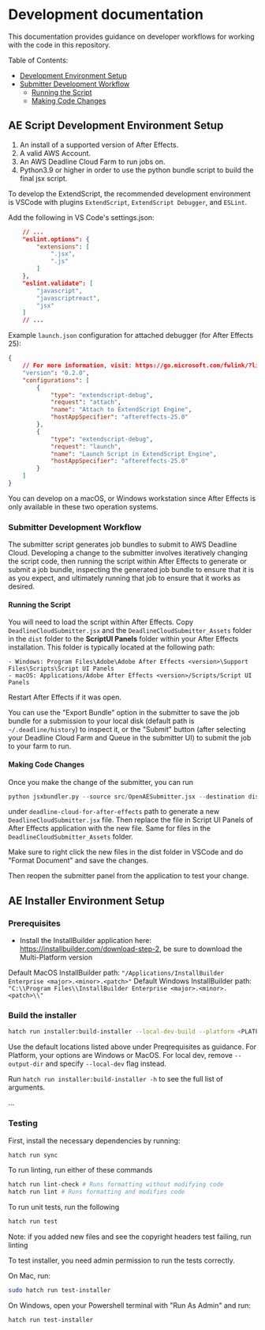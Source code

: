 
# Development documentation

This documentation provides guidance on developer workflows for working with the code in this repository.

Table of Contents:
* [Development Environment Setup](#development-environment-setup)
* [Submitter Development Workflow](#submitter-development-workflow)
    * [Running the Script](#running-the-script)
    * [Making Code Changes](#making-code-changes)

## AE Script Development Environment Setup
1. An install of a supported version of After Effects.
2. A valid AWS Account.
3. An AWS Deadline Cloud Farm to run jobs on.
4. Python3.9 or higher in order to use the python bundle script to build the final jsx script.


To develop the ExtendScript, the recommended development environment is VSCode with plugins `ExtendScript`, `ExtendScript Debugger`, and `ESLint`.

Add the following in VS Code's settings.json:

```json
    // ...
    "eslint.options": {
        "extensions": [
            ".jsx",
            ".js"
        ]
    },
    "eslint.validate": [
        "javascript",
        "javascriptreact",
        "jsx"
    ]
    // ...
```


Example `launch.json` configuration for attached debugger (for After Effects 25):

```json
{
    // For more information, visit: https://go.microsoft.com/fwlink/?linkid=830387
    "version": "0.2.0",
    "configurations": [
        {
            "type": "extendscript-debug",
            "request": "attach",
            "name": "Attach to ExtendScript Engine",
            "hostAppSpecifier": "aftereffects-25.0"
        },
        {
            "type": "extendscript-debug",
            "request": "launch",
            "name": "Launch Script in ExtendScript Engine",
            "hostAppSpecifier": "aftereffects-25.0"
        }
    ]
}
```

You can develop on a macOS, or Windows workstation since After Effects is only available in these two operation systems.

### Submitter Development Workflow
The submitter script generates job bundles to submit to AWS Deadline Cloud. Developing a change
to the submitter involves iteratively changing the script code, then running the script within After Effects
to generate or submit a job bundle, inspecting the generated job bundle to ensure that it is as you expect,
and ultimately running that job to ensure that it works as desired.

#### Running the Script
You will need to load the script within After Effects. Copy `DeadlineCloudSubmitter.jsx` and the `DeadlineCloudSubmitter_Assets` folder in the `dist` folder to the **ScriptUI Panels** folder within your After Effects installation. This folder is typically located at the following path:

    - Windows: Program Files\Adobe\Adobe After Effects <version>\Support Files\Scripts\Script UI Panels
    - macOS: Applications/Adobe After Effects <version>/Scripts/Script UI Panels
Restart After Effects if it was open.

You can use the "Export Bundle" option in the submitter to save the job bundle for a submission to your local disk (default path is `~/.deadline/history`)
to inspect it, or the "Submit" button (after selecting your Deadline Cloud Farm and Queue in the submitter UI) to
submit the job to your farm to run.

#### Making Code Changes
Once you make the change of the submitter, you can run

```python
python jsxbundler.py --source src/OpenAESubmitter.jsx --destination dist/DeadlineCloudSubmitter.jsx
```

under `deadline-cloud-for-after-effects` path to generate a new `DeadlineCloudSubmitter.jsx` file. Then replace the file in Script UI Panels of After Effects application with the new file. Same for files in the `DeadlineCloudSubmitter_Assets` folder.

Make sure to right click the new files in the dist folder in VSCode and do "Format Document" and save the changes.

Then reopen the submitter panel from the application to test your change.

## AE Installer Environment Setup

### Prerequisites
- Install the InstallBuilder application here: https://installbuilder.com/download-step-2, be sure to download the Multi-Platform version

Default MacOS InstallBuilder path: `"/Applications/InstallBuilder Enterprise <major>.<minor>.<patch>"`
Default Windows InstallBuilder path: `"C:\\Program Files\\InstallBuilder Enterprise <major>.<minor>.<patch>\\" `


### Build the installer

```bash
hatch run installer:build-installer --local-dev-build --platform <PLATFORM> [--install-builder-location <LOCATION> --output-dir <DIR>]
```
Use the default locations listed above under Preqrequisites as guidance. For Platform, your options are Windows or MacOS. For local dev, remove `--output-dir` and specify `--local-dev` flag instead.

Run `hatch run installer:build-installer -h` to see the full list of arguments.

...

### Testing

First, install the necessary dependencies by running:
```bash
hatch run sync
```

To run linting, run either of these commands
```bash
hatch run lint-check # Runs formatting without modifying code
hatch run lint # Runs formatting and modifies code
```

To run unit tests, run the following
```bash
hatch run test
```
Note: if you added new files and see the copyright headers test failing, run linting

To test installer, you need admin permission to run the tests correctly.

On Mac, run:
```bash
sudo hatch run test-installer
```

On Windows, open your Powershell terminal with "Run As Admin" and run:
```bash
hatch run test-installer
```